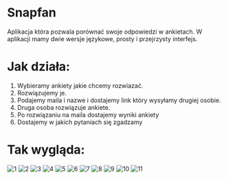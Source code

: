 # Snapfan 
  Aplikacja która pozwala porównać swoje odpowiedzi w ankietach.
  W aplikacji mamy dwie wersje językowe, prosty i przejrzysty interfejs.
# Jak działa:
  1. Wybieramy ankiety jakie chcemy rozwiazać.
  2. Rozwiązujemy je.
  3. Podajemy maila i nazwe i dostajemy link który wysyłamy drugiej osobie.
  4. Druga osoba rozwiązuje ankiete.
  5. Po rozwiązaniu na maila dostajemy wyniki ankiety
  6. Dostajemy w jakich pytaniach się zgadzamy

# Tak wygląda: 

![1](https://github.com/Szyplc/snapfan/assets/62036365/d82485df-a4ad-4cda-8d40-ff7be4a88b4e)
![2](https://github.com/Szyplc/snapfan/assets/62036365/d48110d4-bb57-402b-be58-3642416c3868)
![3](https://github.com/Szyplc/snapfan/assets/62036365/7cbd90ae-f62b-48ad-a2c4-44f6a66de1b0)
![4](https://github.com/Szyplc/snapfan/assets/62036365/1092e7fd-3492-4dc2-b5e4-38e655f787dc)
![5](https://github.com/Szyplc/snapfan/assets/62036365/13024a69-d02d-4d01-a03c-3a95869bba76)
![6](https://github.com/Szyplc/snapfan/assets/62036365/ae700b5b-5d34-4f06-b28c-ec60053bf1e3)
![7](https://github.com/Szyplc/snapfan/assets/62036365/ca738eb3-b667-4ff7-b180-722c07e9effd)
![8](https://github.com/Szyplc/snapfan/assets/62036365/07b3dc43-bceb-480e-927b-d3b9f4516cdc)
![9](https://github.com/Szyplc/snapfan/assets/62036365/548c06c9-40ac-404e-8d94-6bf0493398f6)
![10](https://github.com/Szyplc/snapfan/assets/62036365/bc9033d8-e6cf-45e6-9de4-8add9627d94e)
![11](https://github.com/Szyplc/snapfan/assets/62036365/e45e5e57-0930-4e4d-a73a-f96ce365628f)
